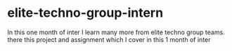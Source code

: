 # elite-techno-group-intern
In this one month of inter I learn many more from elite techno group teams. there this project and assignment which I cover in this 1 month of inter 
